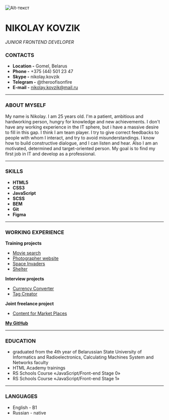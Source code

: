 
![Alt-текст](1.jpeg)

# NIKOLAY KOVZIK
 *JUNIOR FRONTEND DEVELOPER*

### CONTACTS

* **Location -**  Gomel, Belarus
* **Phone -** +375 (44) 501 23 47
* **Skype -** nikolay.kovzik
* **Telegram -** @theroofisonfire
* **E-mail -** nikolay.kovzik@mail.ru


*******

### ABOUT MYSELF

My name is Nikolay. I am 25 years  old. I'm a patient, ambitious and hardworking person, hungry for knowledge and new achievements. I don't have any working experience in the IT sphere, but i have a massive desire to fill in this gap. I think I am team player. I try to give correct feedbacks to people with whom I interact, and try to avoid misunderstandings. I know how to build constructive dialogue, and I can listen and hear. Also I am an motivated, determined and target-oriented person.
My goal is to find my first job in IT and develop as a professional.


*******

### SKILLS

* **HTML5**
* **CSS3**
* **JavaScript**
* **SCSS**
* **BEM**
* **Git**
* **Figma**


*******

### WORKING EXPERIENCE

**Training projects**
* [Movie search](https://rolling-scopes-school.github.io/nikolaykovzik-JSFEPRESCHOOL/movie-app/)
* [Photographer website](https://rolling-scopes-school.github.io/nikolaykovzik-JSFEPRESCHOOL/portfolio/)
* [Space Invaders](https://rolling-scopes-school.github.io/nikolaykovzik-JSFEPRESCHOOL/SpaceInvaders/)
* [Shelter](https://rolling-scopes-school.github.io/nikolaykovzik-JSFE2022Q1/shelter/pages/)

**Interview projects**
* [Currency Converter](https://nikolaykovzik.github.io/currency-converter/)
* [Tag Creator](https://nikolaykovzik.github.io/TagCreator/pages/)

**Joint freelance project**
* [Content for Market Places](https://ishah148.github.io/Farba/pages/)

**[My GitHub](https://github.com/NikolayKovzik)**

*******

### EDUCATION 

* graduated from the 4th year of Belarussian State University of Informatics and Radioelectronics, Calculating Machines System and Networks faculty
* HTML Academy trainings
* RS Schools Course «JavaScript/Front-end Stage 0»
* RS Schools Course «JavaScript/Front-end Stage 1»

*******

### LANGUAGES

* English - B1
* Russian - native
